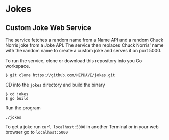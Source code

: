 # Jokes
## Custom Joke Web Service

The service fetches a random name from a Name API and a random Chuck Norris
joke from a Joke API. The service then replaces Chuck Norris' name with the
random name to create a custom joke and serves it on port 5000.

To run the service, clone or download this repository into you Go workspace. 
```
$ git clone https://github.com/NEPDAVE/jokes.git
```

CD into the `jokes` directory and build the binary
```
$ cd jokes
$ go build
```

Run the program 
```
./jokes
```

To get a joke run `curl localhost:5000` in another Terminal or in your web browser go to `localhost:5000`
